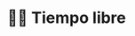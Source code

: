 ---
layout: category
title: 🚵‍♂️ Tiempo libre
slug: tiempo-libre
description: Descubre cosas que te beneficiarán en tu tiempo libre.
permalink: /tiempo-libre/  # para quitar /category/travel
---